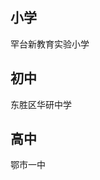<!DOCTYPE html>
<html lang="zh-cn">
    <head>
        <meta charset="utf-8"/>
        <title>陈小明的成长经历</title>
     <link rel="stylesheet" type="text/css" href="wangye.css">
    </head>
    <body>
        <h2>小学</h2>
        <p>罕台新教育实验小学</p>
        <h2>初中</h2>
        <p>东胜区华研中学</p>
        <h2>高中</h2>
        <p>鄂市一中</p>
    </body>
</html>
